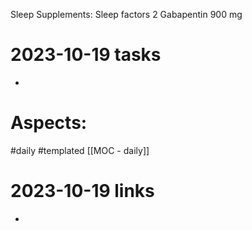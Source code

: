 Sleep Supplements:
	Sleep factors 2
	Gabapentin 900 mg

# 2023-10-19 tasks

- 

# Aspects:
#daily #templated
[[MOC - daily]]

# 2023-10-19 links
- 


